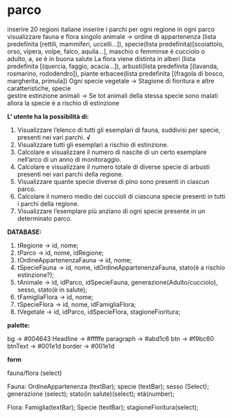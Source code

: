 # parco

inserire 20 regioni italiane
inserire i parchi per ogni regione
in ogni parco visualizzare fauna e flora
singolo animale -> ordine di appartenenza (lista predefinita [rettili, mammiferi, uccelli...]), specie(lista predefinita)[scoiattolo, orso, vipera, volpe, falco, aquila...], maschio o femminse è cucciolo o adulto, a, se è in buona salute
La flora viene distinta in alberi (lista predefinita [(quercia, faggio, acacia...]), arbusti(lista predefinita [(lavanda, rosmarino, rododendro]), piante erbacee(lista predefinita [(fragola di bosco, margherita, primula])
Ogni specie vegetale -> Stagione di fioritura e altre caratteristiche, specie  
gestire estinzione animali -> Se tot animali della stessa specie sono malati allora la specie è a rischio di estinzione

**L' utente ha la possibilità di:**

1. Visualizzare l’elenco di tutti gli esemplari di fauna, suddivisi per specie, presenti nei vari parchi. **√**
2. Visualizzare tutti gli esemplari a rischio di estinzione.
3. Calcolare e visualizzare il numero di nascite di un certo esemplare nell’arco di un anno di monitoraggio.
4. Calcolare e visualizzare il numero totale di diverse specie di arbusti presenti nei vari parchi della regione. 
5. Visualizzare quante specie diverse di pino sono presenti in ciascun parco.
6. Calcolare il numero medio dei cuccioli di ciascuna specie presenti in tutti i parchi della regione.
7. Visualizzare l’esemplare più anziano di ogni specie presente in un determinato parco.

**DATABASE:**

1. tRegione -> id, nome;
2. tParco -> id, nome, idRegione;
3. tOrdineAppartenenzaFauna -> id, nome;
4. tSpecieFauna -> id, nome, idOrdineAppartenenzaFauna, stato(è a rischio estinzione?);
5. tAnimale -> id, idParco, idSpecieFauna, generazione(Adulto/cucciolo), sesso, stato(è in salute);
6. tFamigliaFlora -> id, nome;
7. tSpecieFlora -> id, nome, idFamigliaFlora;
8. tVegetale -> id, idParco, idSpecieFlora, stagioneFioritura;

**palette:**

bg -> #004643
Headline -> #fffffe
paragraph -> #abd1c6
btn -> #f9bc60
btnText -> #001e1d
border -> #001e1d

**form**

fauna/flora (select)

Fauna:
OrdineAppartenenza (textBar);
specie (textBar);
sesso (Select);
generazione (select);
stato(in salute)(select);
età(number);

Flora:
Famiglia(textBar);
Specie (textBar);
stagioneFioritura(select);
